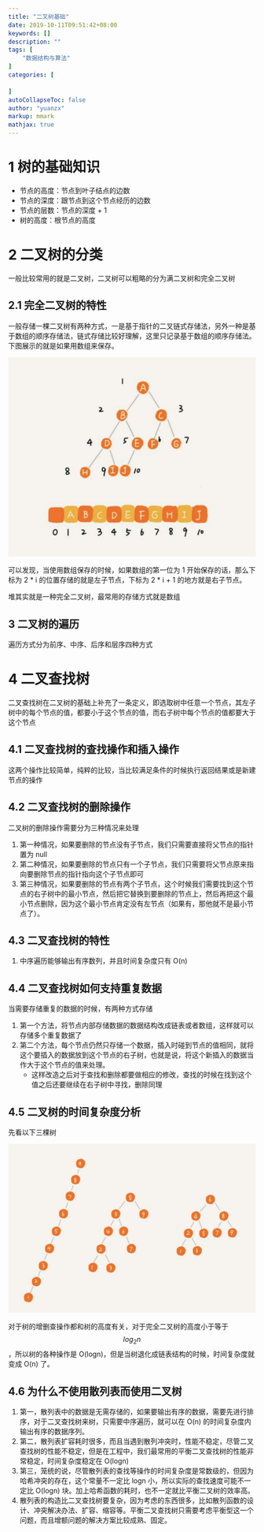 ```yaml
---
title: "二叉树基础"
date: 2019-10-11T09:51:42+08:00
keywords: []
description: ""
tags: [
    "数据结构与算法"
]
categories: [

]
autoCollapseToc: false
author: "yuanzx"
markup: mmark
mathjax: true  
---
```


# 1 树的基础知识

- 节点的高度：节点到叶子结点的边数
- 节点的深度：跟节点到这个节点经历的边数
- 节点的层数：节点的深度 + 1
- 树的高度：根节点的高度

# 2 二叉树的分类

一般比较常用的就是二叉树，二叉树可以粗略的分为满二叉树和完全二叉树

## 2.1 完全二叉树的特性

一般存储一棵二叉树有两种方式，一是基于指针的二叉链式存储法，另外一种是基于数组的顺序存储法，链式存储比较好理解，这里只记录基于数组的顺序存储法。下图展示的就是如果用数组来保存。

![基于数组的顺序存储法](/media/algorithms/10.png)

可以发现，当使用数组保存的时候，如果数组的第一位为 1 开始保存的话，那么下标为 2 * i 的位置存储的就是左子节点，下标为 2 * i + 1 的地方就是右子节点。

堆其实就是一种完全二叉树，最常用的存储方式就是数组

## 3 二叉树的遍历

遍历方式分为前序、中序、后序和层序四种方式

# 4 二叉查找树

二叉查找树在二叉树的基础上补充了一条定义，即选取树中任意一个节点，其左子树中的每个节点的值，都要小于这个节点的值，而右子树中每个节点的值都要大于这个节点

## 4.1 二叉查找树的查找操作和插入操作

这两个操作比较简单，纯粹的比较，当比较满足条件的时候执行返回结果或是新建节点的操作

## 4.2 二叉查找树的删除操作

二叉树的删除操作需要分为三种情况来处理

1. 第一种情况，如果要删除的节点没有子节点，我们只需要直接将父节点的指针置为 null
2. 第二种情况，如果要删除的节点只有一个子节点，我们只需要将父节点原来指向要删除节点的指针指向这个子节点即可
3. 第三种情况，如果要删除的节点有两个子节点，这个时候我们需要找到这个节点的右子树中的最小节点，然后把它替换到要删除的节点上，然后再把这个最小节点删除，因为这个最小节点肯定没有左节点（如果有，那他就不是最小节点了）。

## 4.3 二叉查找树的特性

1. 中序遍历能够输出有序数列，并且时间复杂度只有 O(n)

## 4.4 二叉查找树如何支持重复数据

当需要存储重复的数据的时候，有两种方式存储

1. 第一个方法，将节点内部存储数据的数据结构改成链表或者数组，这样就可以存储多个重复数据了
2. 第二个方法，每个节点仍然只存储一个数据，插入时碰到节点的值相同，就将这个要插入的数据放到这个节点的右子树，也就是说，将这个新插入的数据当作大于这个节点的值来处理。
    - 这样改造之后对于查找和删除都要做相应的修改，查找的时候在找到这个值之后还要继续在右子树中寻找，删除同理

## 4.5 二叉树的时间复杂度分析

先看以下三棵树

![三棵树](/media/algorithms/11.png)

对于树的增删查操作都和树的高度有关，对于完全二叉树的高度小于等于 $$log_2n$$，所以树的各种操作是 O(logn)，但是当树退化成链表结构的时候，时间复杂度就变成 O(n) 了。

## 4.6 为什么不使用散列表而使用二叉树

1. 第一，散列表中的数据是无需存储的，如果要输出有序的数据，需要先进行排序，对于二叉查找树来树，只需要中序遍历，就可以在 O(n) 的时间复杂度内输出有序的数据序列。
2. 第二，散列表扩容耗时很多，而且当遇到散列冲突时，性能不稳定，尽管二叉查找树的性能不稳定，但是在工程中，我们最常用的平衡二叉查找树的性能非常稳定，时间复杂度稳定在 O(logn)
3. 第三，笼统的说，尽管散列表的查找等操作的时间复杂度是常数级的，但因为哈希冲突的存在，这个常量不一定比 logn 小，所以实际的查找速度可能不一定比 O(logn) 块。加上哈希函数的耗时，也不一定就比平衡二叉树的效率高。
4. 散列表的构造比二叉查找树要复杂，因为考虑的东西很多，比如散列函数的设计、冲突解决办法、扩容、缩容等。平衡二叉查找树只需要考虑平衡型这一个问题，而且增额问题的解决方案比较成熟、固定。